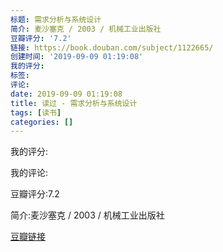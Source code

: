 ```yaml
---
标题: 需求分析与系统设计
简介: 麦沙塞克 / 2003 / 机械工业出版社
豆瓣评分: '7.2'
链接: https://book.douban.com/subject/1122665/
创建时间: '2019-09-09 01:19:08'
我的评分:
标签:
评论:
date: 2019-09-09 01:19:08
title: 读过 - 需求分析与系统设计
tags: [读书]
categories: []
---
```


我的评分:

我的评论:

豆瓣评分:7.2

简介:麦沙塞克 / 2003 / 机械工业出版社

[豆瓣链接](https://book.douban.com/subject/1122665/)

